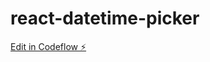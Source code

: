 # react-datetime-picker

[Edit in Codeflow ⚡️](https://stackblitz.com/~/github.com/theanuraggupta/react-datetime-picker)